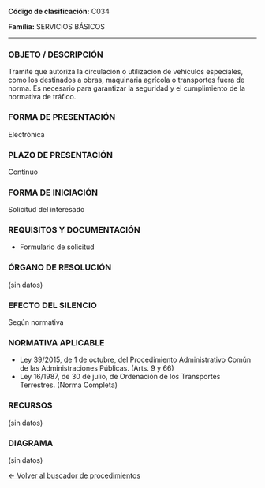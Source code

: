
**Código de clasificación:** C034

**Familia:** SERVICIOS BÁSICOS

---

### OBJETO / DESCRIPCIÓN

Trámite que autoriza la circulación o utilización de vehículos especiales, como los destinados a obras, maquinaria agrícola o transportes fuera de norma. Es necesario para garantizar la seguridad y el cumplimiento de la normativa de tráfico.

### FORMA DE PRESENTACIÓN

Electrónica

### PLAZO DE PRESENTACIÓN

Continuo

### FORMA DE INICIACIÓN

Solicitud del interesado

### REQUISITOS Y DOCUMENTACIÓN

- Formulario de solicitud

### ÓRGANO DE RESOLUCIÓN

(sin datos)

### EFECTO DEL SILENCIO

Según normativa

### NORMATIVA APLICABLE

- Ley 39/2015, de 1 de octubre, del Procedimiento Administrativo Común de las Administraciones Públicas. (Arts. 9 y 66)
- Ley 16/1987, de 30 de julio, de Ordenación de los Transportes Terrestres. (Norma Completa)

### RECURSOS

(sin datos)

### DIAGRAMA

(sin datos)

[← Volver al buscador de procedimientos](../buscador.md)